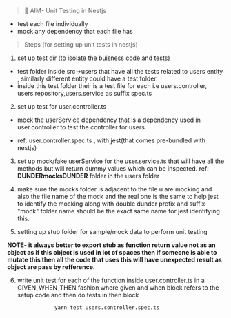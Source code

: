 > 🧪 AIM- Unit Testing in Nestjs

- test each file individually
- mock any dependency that each file has

> Steps (for setting up unit tests in nestjs)

1. set up test dir (to isolate the buisness code and tests)

- test folder inside src->users that have all the tests related to users entity , similarly different entity could have a test folder.
- inside this test folder their is a test file for each i.e users.controller, users.repository,users.service as suffix spec.ts

2. set up test for user.controller.ts

- mock the userService dependency that is a dependency used in user.controller to test the controller for users

- ref: user.controller.spec.ts , with jest(that comes pre-bundled with nestjs)

3. set up mock/fake userService for the user.service.ts that will have all the methods but will return dummy values which can be inspected. ref: **DUNDERmocksDUNDER** folder in the users folder

4. make sure the mocks folder is adjacent to the file u are mocking and also the file name of the mock and the real one is the same to help jest to identify the mocking along with double dunder prefix and suffix "mock" folder name should be the exact same name for jest identifying this.

5. setting up stub folder for sample/mock data to perform unit testing

**NOTE- it always better to export stub as function return value not as an object as if this object is used in lot of spaces then if someone is able to mutate this then all the code that uses this will have unexpected result as object are pass by refference.**

6.  write unit test for each of the function inside user.controller.ts in a GIVEN_WHEN_THEN fashion where given and when block refers to the setup code and then do tests in then block

                    yarn test users.controller.spec.ts
